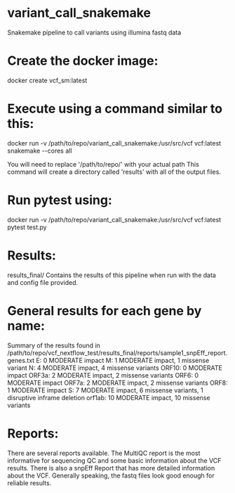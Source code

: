 # variant_call_snakemake
Snakemake pipeline to call variants using illumina fastq data

# Create the docker image:
docker create vcf_sm:latest

# Execute using a command similar to this:
docker run -v /path/to/repo/variant_call_snakemake:/usr/src/vcf vcf:latest snakemake --cores all

You will need to replace '/path/to/repo/' with your actual path
This command will create a directory called 'results' with all of the output files.

# Run pytest using:
docker run -v /path/to/repo/variant_call_snakemake:/usr/src/vcf vcf:latest pytest test.py

# Results:
results_final/ Contains the results of this pipeline when run with the data and config file provided. 

# General results for each gene by name:
Summary of the results found in /path/to/repo/vcf_nextflow_test/results_final/reports/sample1_snpEff_report.genes.txt
E: 0 MODERATE impact
M: 1 MODERATE impact, 1 missense variant
N: 4 MODERATE impact, 4 missense variants
ORF10: 0 MODERATE impact
ORF3a: 2 MODERATE impact, 2 missense variants
ORF6: 0 MODERATE impact
ORF7a: 2 MODERATE impact, 2 missense variants
ORF8: 1 MODERATE impact
S: 7 MODERATE impact, 6 missense variants, 1 disruptive inframe deletion
orf1ab: 10 MODERATE impact, 10 missense variants

# Reports:
There are several reports available. The MultiQC report is the most informative for sequencing QC and some basic information about the VCF results. There is also a snpEff Report that has more detailed information about the VCF. Generally speaking, the fastq files look good enough for reliable results. 